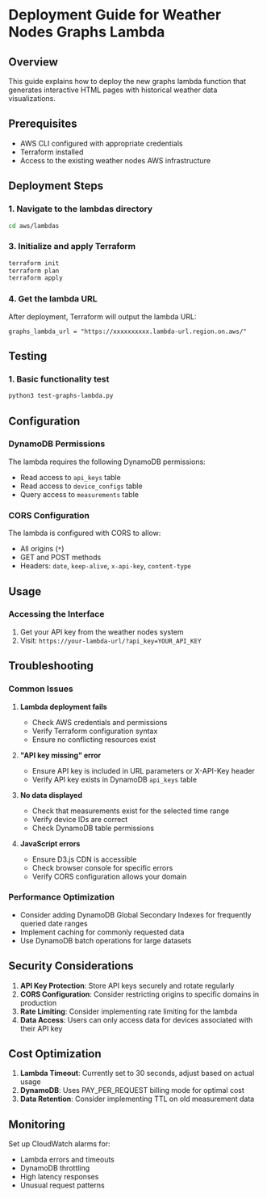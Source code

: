 # Deployment Guide for Weather Nodes Graphs Lambda

## Overview

This guide explains how to deploy the new graphs lambda function that generates interactive HTML pages with historical weather data visualizations.

## Prerequisites

- AWS CLI configured with appropriate credentials
- Terraform installed
- Access to the existing weather nodes AWS infrastructure

## Deployment Steps

### 1. Navigate to the lambdas directory

```bash
cd aws/lambdas
```

### 3. Initialize and apply Terraform

```bash
terraform init
terraform plan
terraform apply
```

### 4. Get the lambda URL

After deployment, Terraform will output the lambda URL:

``` text
graphs_lambda_url = "https://xxxxxxxxxx.lambda-url.region.on.aws/"
```

## Testing

### 1. Basic functionality test

```bash
python3 test-graphs-lambda.py
```

## Configuration

### DynamoDB Permissions

The lambda requires the following DynamoDB permissions:

- Read access to `api_keys` table
- Read access to `device_configs` table  
- Query access to `measurements` table

### CORS Configuration

The lambda is configured with CORS to allow:

- All origins (`*`)
- GET and POST methods
- Headers: `date`, `keep-alive`, `x-api-key`, `content-type`

## Usage

### Accessing the Interface

1. Get your API key from the weather nodes system
2. Visit: `https://your-lambda-url/?api_key=YOUR_API_KEY`

## Troubleshooting

### Common Issues

1. **Lambda deployment fails**
   - Check AWS credentials and permissions
   - Verify Terraform configuration syntax
   - Ensure no conflicting resources exist

2. **"API key missing" error**
   - Ensure API key is included in URL parameters or X-API-Key header
   - Verify API key exists in DynamoDB `api_keys` table

3. **No data displayed**
   - Check that measurements exist for the selected time range
   - Verify device IDs are correct
   - Check DynamoDB table permissions

4. **JavaScript errors**
   - Ensure D3.js CDN is accessible
   - Check browser console for specific errors
   - Verify CORS configuration allows your domain

### Performance Optimization

- Consider adding DynamoDB Global Secondary Indexes for frequently queried date ranges
- Implement caching for commonly requested data
- Use DynamoDB batch operations for large datasets

## Security Considerations

1. **API Key Protection**: Store API keys securely and rotate regularly
2. **CORS Configuration**: Consider restricting origins to specific domains in production
3. **Rate Limiting**: Consider implementing rate limiting for the lambda
4. **Data Access**: Users can only access data for devices associated with their API key

## Cost Optimization

1. **Lambda Timeout**: Currently set to 30 seconds, adjust based on actual usage
2. **DynamoDB**: Uses PAY_PER_REQUEST billing mode for optimal cost
3. **Data Retention**: Consider implementing TTL on old measurement data

## Monitoring

Set up CloudWatch alarms for:

- Lambda errors and timeouts
- DynamoDB throttling
- High latency responses
- Unusual request patterns
